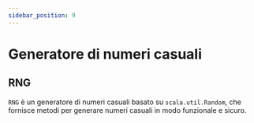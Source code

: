 ```yaml
---
sidebar_position: 9
---
```


# Generatore di numeri casuali

## RNG
`RNG` è un generatore di numeri casuali basato su `scala.util.Random`, che fornisce metodi per generare numeri casuali
in modo funzionale e sicuro. 

